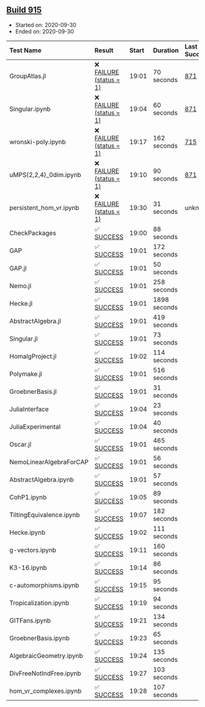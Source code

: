 ## [Build 915](https://oscarci.mathematik.uni-kl.de/job/oscar-stable/915/)

* Started on: 2020-09-30
* Ended on: 2020-09-30

| Test Name    | Result | Start | Duration | Last Success | First Failure |
|:-------------|:-------|:------|:---------|:-------------|:--------------|
| GroupAtlas.jl | ❌ [FAILURE (status = 1)](https://oscarci.mathematik.uni-kl.de/job/oscar-stable/915/artifact/logs/build-915/GroupAtlas.jl.log) | 19:01 | 70 seconds | [871](https://oscarci.mathematik.uni-kl.de/job/oscar-stable/871/) | [872](https://oscarci.mathematik.uni-kl.de/job/oscar-stable/872/) |
| Singular.ipynb | ❌ [FAILURE (status = 1)](https://oscarci.mathematik.uni-kl.de/job/oscar-stable/915/artifact/logs/build-915/Singular.ipynb.log) | 19:04 | 60 seconds | [871](https://oscarci.mathematik.uni-kl.de/job/oscar-stable/871/) | [872](https://oscarci.mathematik.uni-kl.de/job/oscar-stable/872/) |
| wronski-poly.ipynb | ❌ [FAILURE (status = 1)](https://oscarci.mathematik.uni-kl.de/job/oscar-stable/915/artifact/logs/build-915/wronski-poly.ipynb.log) | 19:17 | 162 seconds | [715](https://oscarci.mathematik.uni-kl.de/job/oscar-stable/715/) | [716](https://oscarci.mathematik.uni-kl.de/job/oscar-stable/716/) |
| uMPS(2,2,4)_0dim.ipynb | ❌ [FAILURE (status = 1)](https://oscarci.mathematik.uni-kl.de/job/oscar-stable/915/artifact/logs/build-915/uMPS-2-2-4-_0dim.ipynb.log) | 19:10 | 90 seconds | [871](https://oscarci.mathematik.uni-kl.de/job/oscar-stable/871/) | [872](https://oscarci.mathematik.uni-kl.de/job/oscar-stable/872/) |
| persistent_hom_vr.ipynb | ❌ [FAILURE (status = 1)](https://oscarci.mathematik.uni-kl.de/job/oscar-stable/915/artifact/logs/build-915/persistent_hom_vr.ipynb.log) | 19:30 | 31 seconds | unknown | unknown |
| CheckPackages | ✅ [SUCCESS](https://oscarci.mathematik.uni-kl.de/job/oscar-stable/915/artifact/logs/build-915/CheckPackages.log) | 19:00 | 88 seconds |  |  |
| GAP | ✅ [SUCCESS](https://oscarci.mathematik.uni-kl.de/job/oscar-stable/915/artifact/logs/build-915/GAP.log) | 19:01 | 172 seconds |  |  |
| GAP.jl | ✅ [SUCCESS](https://oscarci.mathematik.uni-kl.de/job/oscar-stable/915/artifact/logs/build-915/GAP.jl.log) | 19:01 | 50 seconds |  |  |
| Nemo.jl | ✅ [SUCCESS](https://oscarci.mathematik.uni-kl.de/job/oscar-stable/915/artifact/logs/build-915/Nemo.jl.log) | 19:01 | 258 seconds |  |  |
| Hecke.jl | ✅ [SUCCESS](https://oscarci.mathematik.uni-kl.de/job/oscar-stable/915/artifact/logs/build-915/Hecke.jl.log) | 19:01 | 1898 seconds |  |  |
| AbstractAlgebra.jl | ✅ [SUCCESS](https://oscarci.mathematik.uni-kl.de/job/oscar-stable/915/artifact/logs/build-915/AbstractAlgebra.jl.log) | 19:01 | 419 seconds |  |  |
| Singular.jl | ✅ [SUCCESS](https://oscarci.mathematik.uni-kl.de/job/oscar-stable/915/artifact/logs/build-915/Singular.jl.log) | 19:01 | 73 seconds |  |  |
| HomalgProject.jl | ✅ [SUCCESS](https://oscarci.mathematik.uni-kl.de/job/oscar-stable/915/artifact/logs/build-915/HomalgProject.jl.log) | 19:02 | 114 seconds |  |  |
| Polymake.jl | ✅ [SUCCESS](https://oscarci.mathematik.uni-kl.de/job/oscar-stable/915/artifact/logs/build-915/Polymake.jl.log) | 19:01 | 516 seconds |  |  |
| GroebnerBasis.jl | ✅ [SUCCESS](https://oscarci.mathematik.uni-kl.de/job/oscar-stable/915/artifact/logs/build-915/GroebnerBasis.jl.log) | 19:01 | 31 seconds |  |  |
| JuliaInterface | ✅ [SUCCESS](https://oscarci.mathematik.uni-kl.de/job/oscar-stable/915/artifact/logs/build-915/JuliaInterface.log) | 19:04 | 23 seconds |  |  |
| JuliaExperimental | ✅ [SUCCESS](https://oscarci.mathematik.uni-kl.de/job/oscar-stable/915/artifact/logs/build-915/JuliaExperimental.log) | 19:04 | 40 seconds |  |  |
| Oscar.jl | ✅ [SUCCESS](https://oscarci.mathematik.uni-kl.de/job/oscar-stable/915/artifact/logs/build-915/Oscar.jl.log) | 19:01 | 465 seconds |  |  |
| NemoLinearAlgebraForCAP | ✅ [SUCCESS](https://oscarci.mathematik.uni-kl.de/job/oscar-stable/915/artifact/logs/build-915/NemoLinearAlgebraForCAP.log) | 19:01 | 56 seconds |  |  |
| AbstractAlgebra.ipynb | ✅ [SUCCESS](https://oscarci.mathematik.uni-kl.de/job/oscar-stable/915/artifact/logs/build-915/AbstractAlgebra.ipynb.log) | 19:01 | 57 seconds |  |  |
| CohP1.ipynb | ✅ [SUCCESS](https://oscarci.mathematik.uni-kl.de/job/oscar-stable/915/artifact/logs/build-915/CohP1.ipynb.log) | 19:05 | 89 seconds |  |  |
| TiltingEquivalence.ipynb | ✅ [SUCCESS](https://oscarci.mathematik.uni-kl.de/job/oscar-stable/915/artifact/logs/build-915/TiltingEquivalence.ipynb.log) | 19:07 | 182 seconds |  |  |
| Hecke.ipynb | ✅ [SUCCESS](https://oscarci.mathematik.uni-kl.de/job/oscar-stable/915/artifact/logs/build-915/Hecke.ipynb.log) | 19:02 | 111 seconds |  |  |
| g-vectors.ipynb | ✅ [SUCCESS](https://oscarci.mathematik.uni-kl.de/job/oscar-stable/915/artifact/logs/build-915/g-vectors.ipynb.log) | 19:11 | 160 seconds |  |  |
| K3-16.ipynb | ✅ [SUCCESS](https://oscarci.mathematik.uni-kl.de/job/oscar-stable/915/artifact/logs/build-915/K3-16.ipynb.log) | 19:14 | 86 seconds |  |  |
| c-automorphisms.ipynb | ✅ [SUCCESS](https://oscarci.mathematik.uni-kl.de/job/oscar-stable/915/artifact/logs/build-915/c-automorphisms.ipynb.log) | 19:15 | 95 seconds |  |  |
| Tropicalization.ipynb | ✅ [SUCCESS](https://oscarci.mathematik.uni-kl.de/job/oscar-stable/915/artifact/logs/build-915/Tropicalization.ipynb.log) | 19:19 | 94 seconds |  |  |
| GITFans.ipynb | ✅ [SUCCESS](https://oscarci.mathematik.uni-kl.de/job/oscar-stable/915/artifact/logs/build-915/GITFans.ipynb.log) | 19:21 | 134 seconds |  |  |
| GroebnerBasis.ipynb | ✅ [SUCCESS](https://oscarci.mathematik.uni-kl.de/job/oscar-stable/915/artifact/logs/build-915/GroebnerBasis.ipynb.log) | 19:23 | 65 seconds |  |  |
| AlgebraicGeometry.ipynb | ✅ [SUCCESS](https://oscarci.mathematik.uni-kl.de/job/oscar-stable/915/artifact/logs/build-915/AlgebraicGeometry.ipynb.log) | 19:24 | 135 seconds |  |  |
| DivFreeNotIndFree.ipynb | ✅ [SUCCESS](https://oscarci.mathematik.uni-kl.de/job/oscar-stable/915/artifact/logs/build-915/DivFreeNotIndFree.ipynb.log) | 19:27 | 103 seconds |  |  |
| hom_vr_complexes.ipynb | ✅ [SUCCESS](https://oscarci.mathematik.uni-kl.de/job/oscar-stable/915/artifact/logs/build-915/hom_vr_complexes.ipynb.log) | 19:28 | 107 seconds |  |  |
